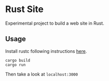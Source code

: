 # Rust Site

Experimental project to build a web site in Rust.


## Usage

Install rustc following instructions [here](https://www.rust-lang.org/tools/install).

```
cargo build
cargo run
```

Then take a look at `localhost:3000`
